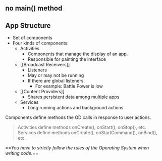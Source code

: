 


## no main() method

## App Structure
- Set of components
- Four kinds of components:
	- Activities
		- Components that manage the display of an app.
		- Responsible for painting the interface
	- [[Broadcast Receivers]]
		- Listeners
		- May or may not be running
		- If there are global listeners
			- For example: Battle Power is low
	- [[Content Providers]]
		- Shares persistent data among multiple apps
	- Services
		- Long running actions and background actions.

Components define methods the OD calls in response to user actions.
 > Activities define methods onCreate(), onStart(), onStop(), etc.
 > Services define methods onCreate(), onStartCommand(), onBind(), etc.

==*You have to strictly follow the rules of the Operating System when writing code.*==


 